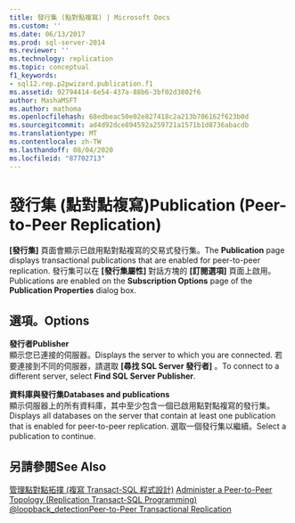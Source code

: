 ```yaml
---
title: 發行集 (點對點複寫) | Microsoft Docs
ms.custom: ''
ms.date: 06/13/2017
ms.prod: sql-server-2014
ms.reviewer: ''
ms.technology: replication
ms.topic: conceptual
f1_keywords:
- sql12.rep.p2pwizard.publication.f1
ms.assetid: 92794414-6e54-437a-88b6-3bf02d3802f6
author: MashaMSFT
ms.author: mathoma
ms.openlocfilehash: 68edbeac50e02e827418c2a213b706162f623b0d
ms.sourcegitcommit: ad4d92dce894592a259721a1571b1d8736abacdb
ms.translationtype: MT
ms.contentlocale: zh-TW
ms.lasthandoff: 08/04/2020
ms.locfileid: "87702713"
---
```

# <a name="publication-peer-to-peer-replication"></a><span data-ttu-id="bb6e5-102">發行集 (點對點複寫)</span><span class="sxs-lookup"><span data-stu-id="bb6e5-102">Publication (Peer-to-Peer Replication)</span></span>
  <span data-ttu-id="bb6e5-103">**[發行集]** 頁面會顯示已啟用點對點複寫的交易式發行集。</span><span class="sxs-lookup"><span data-stu-id="bb6e5-103">The **Publication** page displays transactional publications that are enabled for peer-to-peer replication.</span></span> <span data-ttu-id="bb6e5-104">發行集可以在 **[發行集屬性]** 對話方塊的 **[訂閱選項]** 頁面上啟用。</span><span class="sxs-lookup"><span data-stu-id="bb6e5-104">Publications are enabled on the **Subscription Options** page of the **Publication Properties** dialog box.</span></span>  
  
## <a name="options"></a><span data-ttu-id="bb6e5-105">選項。</span><span class="sxs-lookup"><span data-stu-id="bb6e5-105">Options</span></span>  
 <span data-ttu-id="bb6e5-106">**發行者**</span><span class="sxs-lookup"><span data-stu-id="bb6e5-106">**Publisher**</span></span>  
 <span data-ttu-id="bb6e5-107">顯示您已連接的伺服器。</span><span class="sxs-lookup"><span data-stu-id="bb6e5-107">Displays the server to which you are connected.</span></span> <span data-ttu-id="bb6e5-108">若要連接到不同的伺服器，請選取 **[尋找 SQL Server 發行者]** 。</span><span class="sxs-lookup"><span data-stu-id="bb6e5-108">To connect to a different server, select **Find SQL Server Publisher**.</span></span>  
  
 <span data-ttu-id="bb6e5-109">**資料庫與發行集**</span><span class="sxs-lookup"><span data-stu-id="bb6e5-109">**Databases and publications**</span></span>  
 <span data-ttu-id="bb6e5-110">顯示伺服器上的所有資料庫，其中至少包含一個已啟用點對點複寫的發行集。</span><span class="sxs-lookup"><span data-stu-id="bb6e5-110">Displays all databases on the server that contain at least one publication that is enabled for peer-to-peer replication.</span></span> <span data-ttu-id="bb6e5-111">選取一個發行集以繼續。</span><span class="sxs-lookup"><span data-stu-id="bb6e5-111">Select a publication to continue.</span></span>  
  
## <a name="see-also"></a><span data-ttu-id="bb6e5-112">另請參閱</span><span class="sxs-lookup"><span data-stu-id="bb6e5-112">See Also</span></span>  
 <span data-ttu-id="bb6e5-113">[管理點對點拓撲 &#40;複寫 Transact-SQL 程式設計&#41;](administration/administer-a-peer-to-peer-topology-replication-transact-sql-programming.md) </span><span class="sxs-lookup"><span data-stu-id="bb6e5-113">[Administer a Peer-to-Peer Topology &#40;Replication Transact-SQL Programming&#41;](administration/administer-a-peer-to-peer-topology-replication-transact-sql-programming.md) </span></span>  
 [<span data-ttu-id="bb6e5-114">@loopback_detection</span><span class="sxs-lookup"><span data-stu-id="bb6e5-114">Peer-to-Peer Transactional Replication</span></span>](transactional/peer-to-peer-transactional-replication.md)  
  
  
